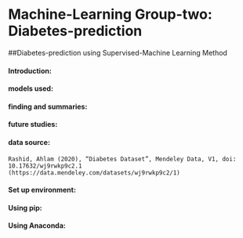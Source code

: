 # Machine-Learning Group-two: Diabetes-prediction

##Diabetes-prediction using Supervised-Machine Learning Method


#### Introduction:



#### models used: 



#### finding and summaries:


#### future studies:


#### data source: 

    Rashid, Ahlam (2020), “Diabetes Dataset”, Mendeley Data, V1, doi: 10.17632/wj9rwkp9c2.1 (https://data.mendeley.com/datasets/wj9rwkp9c2/1)


#### Set up environment:


#### Using pip:


#### Using Anaconda: